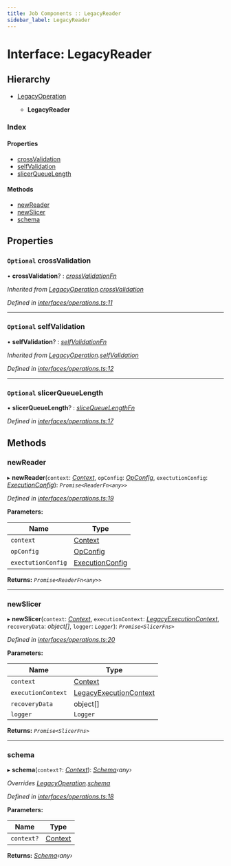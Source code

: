```yaml
---
title: Job Components :: LegacyReader
sidebar_label: LegacyReader
---
```


# Interface: LegacyReader

## Hierarchy

* [LegacyOperation](legacyoperation.md)

  * **LegacyReader**

### Index

#### Properties

* [crossValidation](legacyreader.md#optional-crossvalidation)
* [selfValidation](legacyreader.md#optional-selfvalidation)
* [slicerQueueLength](legacyreader.md#optional-slicerqueuelength)

#### Methods

* [newReader](legacyreader.md#newreader)
* [newSlicer](legacyreader.md#newslicer)
* [schema](legacyreader.md#schema)

## Properties

### `Optional` crossValidation

• **crossValidation**? : *[crossValidationFn](../overview.md#crossvalidationfn)*

*Inherited from [LegacyOperation](legacyoperation.md).[crossValidation](legacyoperation.md#optional-crossvalidation)*

*Defined in [interfaces/operations.ts:11](https://github.com/terascope/teraslice/blob/7cdb60b1/packages/job-components/src/interfaces/operations.ts#L11)*

___

### `Optional` selfValidation

• **selfValidation**? : *[selfValidationFn](../overview.md#selfvalidationfn)*

*Inherited from [LegacyOperation](legacyoperation.md).[selfValidation](legacyoperation.md#optional-selfvalidation)*

*Defined in [interfaces/operations.ts:12](https://github.com/terascope/teraslice/blob/7cdb60b1/packages/job-components/src/interfaces/operations.ts#L12)*

___

### `Optional` slicerQueueLength

• **slicerQueueLength**? : *[sliceQueueLengthFn](../overview.md#slicequeuelengthfn)*

*Defined in [interfaces/operations.ts:17](https://github.com/terascope/teraslice/blob/7cdb60b1/packages/job-components/src/interfaces/operations.ts#L17)*

## Methods

###  newReader

▸ **newReader**(`context`: *[Context](context.md)*, `opConfig`: *[OpConfig](opconfig.md)*, `exectutionConfig`: *[ExecutionConfig](executionconfig.md)*): *`Promise<ReaderFn<any>>`*

*Defined in [interfaces/operations.ts:19](https://github.com/terascope/teraslice/blob/7cdb60b1/packages/job-components/src/interfaces/operations.ts#L19)*

**Parameters:**

Name | Type |
------ | ------ |
`context` | [Context](context.md) |
`opConfig` | [OpConfig](opconfig.md) |
`exectutionConfig` | [ExecutionConfig](executionconfig.md) |

**Returns:** *`Promise<ReaderFn<any>>`*

___

###  newSlicer

▸ **newSlicer**(`context`: *[Context](context.md)*, `executionContext`: *[LegacyExecutionContext](legacyexecutioncontext.md)*, `recoveryData`: *object[]*, `logger`: *`Logger`*): *`Promise<SlicerFns>`*

*Defined in [interfaces/operations.ts:20](https://github.com/terascope/teraslice/blob/7cdb60b1/packages/job-components/src/interfaces/operations.ts#L20)*

**Parameters:**

Name | Type |
------ | ------ |
`context` | [Context](context.md) |
`executionContext` | [LegacyExecutionContext](legacyexecutioncontext.md) |
`recoveryData` | object[] |
`logger` | `Logger` |

**Returns:** *`Promise<SlicerFns>`*

___

###  schema

▸ **schema**(`context?`: *[Context](context.md)*): *[Schema](operationmodule.md#schema)‹*any*›*

*Overrides [LegacyOperation](legacyoperation.md).[schema](legacyoperation.md#schema)*

*Defined in [interfaces/operations.ts:18](https://github.com/terascope/teraslice/blob/7cdb60b1/packages/job-components/src/interfaces/operations.ts#L18)*

**Parameters:**

Name | Type |
------ | ------ |
`context?` | [Context](context.md) |

**Returns:** *[Schema](operationmodule.md#schema)‹*any*›*
